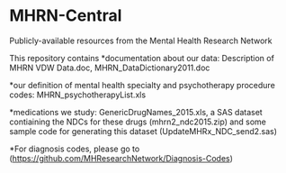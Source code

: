 # MHRN-Central
Publicly-available resources from the Mental Health Research Network

This repository contains 
*documentation about our data: Description of MHRN VDW Data.doc, MHRN_DataDictionary2011.doc

*our definition of mental health specialty and psychotherapy procedure codes: MHRN_psychotherapyList.xls

*medications we study: GenericDrugNames_2015.xls, a SAS dataset contiaining the NDCs for these drugs (mhrn2_ndc2015.zip) and some sample code for generating this dataset (UpdateMHRx_NDC_send2.sas)

*For diagnosis codes, please go to (https://github.com/MHResearchNetwork/Diagnosis-Codes)
